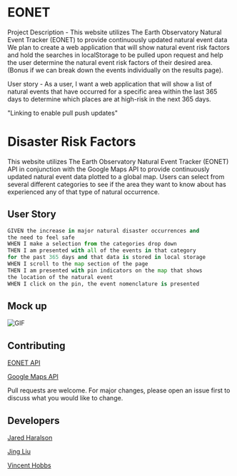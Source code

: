# EONET

Project Description - This website utilizes The Earth Observatory Natural Event Tracker (EONET) to provide continuously updated natural event data We plan to create a web application that will show natural event risk factors and hold the searches in localStorage to be pulled upon request and help the user determine the natural event risk factors of their desired area. (Bonus if we can break down the events individually on the results page).

User story - As a user, I want a web application that will show a list of natural events that have occurred for a specific area within the last 365 days to determine which places are at high-risk in the next 365 days.

"Linking to enable pull push updates"

# Disaster Risk Factors

This website utilizes The Earth Observatory Natural Event Tracker (EONET) API in conjunction with the Google Maps API to provide continuously updated natural event data plotted to a global map. Users can select from several different categories to see if the area they want to know about has experienced any of that type of natural occurrence.

## User Story

```python
GIVEN the increase in major natural disaster occurrences and
the need to feel safe
WHEN I make a selection from the categories drop down
THEN I am presented with all of the events in that category
for the past 365 days and that data is stored in local storage
WHEN I scroll to the map section of the page
THEN I am presented with pin indicators on the map that shows
the location of the natural event
WHEN I click on the pin, the event nomenclature is presented
```

## Mock up

![GIF](./assets/EONET.gif)

## Contributing

[EONET API](https://eonet.gsfc.nasa.gov/)

[Google Maps API](https://developers.google.com/maps/documentation/javascript/overview)

Pull requests are welcome. For major changes, please open an issue first to discuss what you would like to change.

## Developers

[Jared Haralson](https://github.com/jhara0994)

[Jing Liu]()

[Vincent Hobbs](https://github.com/icyhobbs?tab=repositories)
